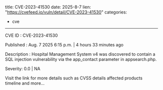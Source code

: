  
title: CVE-2023-41530
date: 2025-8-7
lien: "https://cvefeed.io/vuln/detail/CVE-2023-41530"
categories:
  - cve
---

CVE ID : CVE-2023-41530

Published :  Aug. 7
2025
6:15 p.m. | 4 hours
33 minutes ago

Description : Hospital Management System v4 was discovered to contain a SQL injection vulnerability via the app_contact parameter in appsearch.php.

Severity: 0.0 | NA

Visit the link for more details
such as CVSS details
affected products
timeline
and more...
